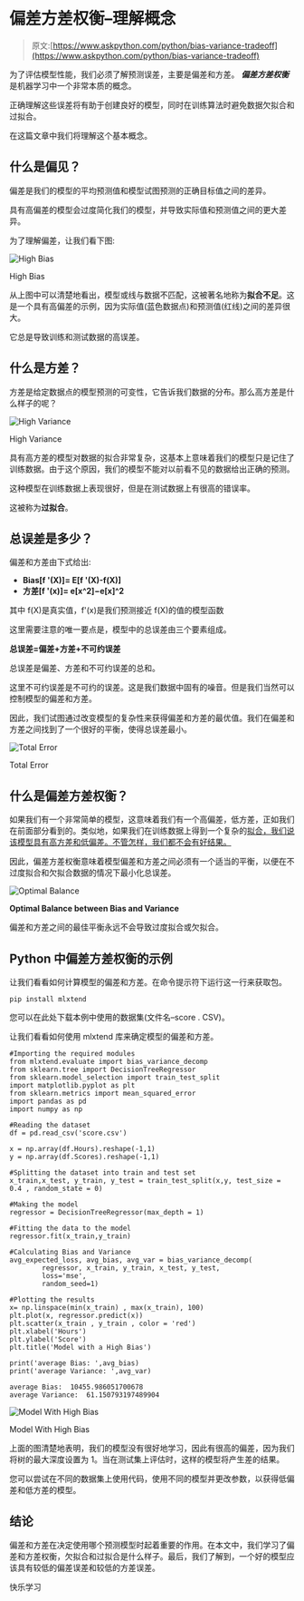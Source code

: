 # 偏差方差权衡–理解概念

> 原文:[https://www.askpython.com/python/bias-variance-tradeoff](https://www.askpython.com/python/bias-variance-tradeoff)

为了评估模型性能，我们必须了解预测误差，主要是偏差和方差。 ***偏差方差权衡*** 是机器学习中一个非常本质的概念。

正确理解这些误差将有助于创建良好的模型，同时在训练算法时避免数据欠拟合和过拟合。

在这篇文章中我们将理解这个基本概念。

## 什么是偏见？

偏差是我们的模型的平均预测值和模型试图预测的正确目标值之间的差异。

具有高偏差的模型会过度简化我们的模型，并导致实际值和预测值之间的更大差异。

为了理解偏差，让我们看下图:

![High Bias](../Images/0f3884876cd7ef8150d159d06b254ba7.png)

High Bias

从上图中可以清楚地看出，模型或线与数据不匹配，这被著名地称为**拟合不足**。这是一个具有高偏差的示例，因为实际值(蓝色数据点)和预测值(红线)之间的差异很大。

它总是导致训练和测试数据的高误差。

## 什么是方差？

方差是给定数据点的模型预测的可变性，它告诉我们数据的分布。那么高方差是什么样子的呢？

![High Variance](../Images/aa911e6691fcf777c980db64ae2b4338.png)

High Variance

具有高方差的模型对数据的拟合非常复杂，这基本上意味着我们的模型只是记住了训练数据。由于这个原因，我们的模型不能对以前看不见的数据给出正确的预测。

这种模型在训练数据上表现很好，但是在测试数据上有很高的错误率。

这被称为**过拟合**。

## 总误差是多少？

偏差和方差由下式给出:

*   **Bias[f '(X)]= E[f '(X)-f(X)]**
*   **方差[**f '(x)**]= e[x^2]−e[x]^2**

其中 f(X)是真实值，f'(x)是我们预测接近 f(X)的值的模型函数

这里需要注意的唯一要点是，模型中的总误差由三个要素组成。

**总误差=偏差+方差+不可约误差**

总误差是偏差、方差和不可约误差的总和。

这里不可约误差是不可约的误差。这是我们数据中固有的噪音。但是我们当然可以控制模型的偏差和方差。

因此，我们试图通过改变模型的复杂性来获得偏差和方差的最优值。我们在偏差和方差之间找到了一个很好的平衡，使得总误差最小。

![Total Error](../Images/21fa762e35176756172b62f0fb1e279b.png)

Total Error

## 什么是偏差方差权衡？

如果我们有一个非常简单的模型，这意味着我们有一个高偏差，低方差，正如我们在前面部分看到的。类似地，如果我们在训练数据上得到一个复杂的[拟合，我们说该模型具有高方差和低偏差。不管怎样，我们都不会有好结果。](https://www.askpython.com/python/examples/split-data-training-and-testing-set)

因此，偏差方差权衡意味着模型偏差和方差之间必须有一个适当的平衡，以便在不过度拟合和欠拟合数据的情况下最小化总误差。

![Optimal Balance](../Images/81090504370bbf58ff73c4914d831a90.png)

**Optimal Balance between Bias and Variance**

偏差和方差之间的最佳平衡永远不会导致过度拟合或欠拟合。

## Python 中偏差方差权衡的示例

让我们看看如何计算模型的偏差和方差。在命令提示符下运行这一行来获取包。

```
pip install mlxtend

```

您可以在此处下载本例中使用的数据集(文件名–score . CSV)。

让我们看看如何使用 mlxtend 库来确定模型的偏差和方差。

```
#Importing the required modules
from mlxtend.evaluate import bias_variance_decomp
from sklearn.tree import DecisionTreeRegressor
from sklearn.model_selection import train_test_split
import matplotlib.pyplot as plt
from sklearn.metrics import mean_squared_error
import pandas as pd
import numpy as np

#Reading the dataset
df = pd.read_csv('score.csv')

x = np.array(df.Hours).reshape(-1,1)
y = np.array(df.Scores).reshape(-1,1)

#Splitting the dataset into train and test set
x_train,x_test, y_train, y_test = train_test_split(x,y, test_size = 0.4 , random_state = 0)

#Making the model
regressor = DecisionTreeRegressor(max_depth = 1)

#Fitting the data to the model
regressor.fit(x_train,y_train)

#Calculating Bias and Variance 
avg_expected_loss, avg_bias, avg_var = bias_variance_decomp(
        regressor, x_train, y_train, x_test, y_test, 
        loss='mse',
        random_seed=1)

#Plotting the results
x= np.linspace(min(x_train) , max(x_train), 100)
plt.plot(x, regressor.predict(x))
plt.scatter(x_train , y_train , color = 'red')
plt.xlabel('Hours')
plt.ylabel('Score')
plt.title('Model with a High Bias')

print('average Bias: ',avg_bias)
print('average Variance: ',avg_var)

```

```
average Bias:  10455.986051700678
average Variance:  61.150793197489904

```

![Model With High Bias](../Images/c47aabb3af3d957f299aee0483540720.png)

Model With High Bias

上面的图清楚地表明，我们的模型没有很好地学习，因此有很高的偏差，因为我们将树的最大深度设置为 1。当在测试集上评估时，这样的模型将产生差的结果。

您可以尝试在不同的数据集上使用代码，使用不同的模型并更改参数，以获得低偏差和低方差的模型。

## 结论

偏差和方差在决定使用哪个预测模型时起着重要的作用。在本文中，我们学习了偏差和方差权衡，欠拟合和过拟合是什么样子。最后，我们了解到，一个好的模型应该具有较低的偏差误差和较低的方差误差。

快乐学习